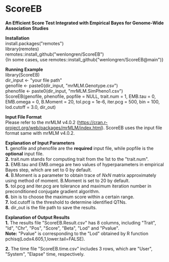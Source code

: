 # ScoreEB
**An Efficient Score Test Integrated with Empirical Bayes for Genome-Wide Association Studies**

**Installation**\
install.packages("remotes")\
library(remotes)\
remotes::install_github("wenlongren/ScoreEB")\
{In some cases, use remotes::install_github("wenlongren/ScoreEB@main")}

**Running Example**\
library(ScoreEB)\
dir_input <- "your file path"\
genofile <- paste0(dir_input, "mrMLM.Genotype.csv")\
phenofile <- paste0(dir_input, "mrMLM.SimPheno1.csv")\
ScoreEB(genofile, phenofile, popfile = NULL, trait.num = 1, EMB.tau = 0, EMB.omega = 0, B.Moment = 20, tol.pcg = 1e-6, iter.pcg = 500, bin = 100, lod.cutoff = 3.0, dir_out) 

**Input File Format**\
Please refer to the mrMLM v4.0.2 (https://cran.r-project.org/web/packages/mrMLM/index.html). ScoreEB uses the input file format same with mrMLM v4.0.2. 

**Explanation of Input Parameters**\
**1.** genofile and phenofile are the **required** input file, while popfile is the **optional** input file.\
**2.** trait.num stands for computing trait from the 1st to the "trait.num".\
**3.** EMB.tau and EMB.omega are two values of hyperparameters in empirical Bayes step, which are set to 0 by default.\
**4.** B.Moment is a parameter to obtain trace of *N*x*N* matrix approximately using method of moment. B.Moment is set to 20 by default.\
**5.** tol.pcg and iter.pcg are tolerance and maximum iteration number in preconditioned conjugate gradient algorithm.\
**6.** bin is to choose the maximum score within a certain range.\
**7.** lod.cutoff is the threshold to determine identified QTNs.\
**8.** dir_out is the file path to save the results. 

**Explanation of Output Results**\
**1.** The results file "ScoreEB.Result.csv" has 8 columns, including "Trait", "Id", "Chr", "Pos", "Score", "Beta", "Lod" and "Pvalue". \
**Note:** "Pvalue" is corresponding to the "Lod" obtained by R function pchisq(Lodx4.605,1,lower.tail=FALSE).

**2.** The time file "ScoreEB.time.csv" includes 3 rows, which are "User", "System", "Elapse" time, respectively.
